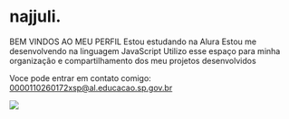 # najjuli.
BEM VINDOS AO MEU PERFIL 
Estou estudando na Alura
Estou me desenvolvendo na linguagem JavaScript
Utilizo esse espaço para minha organização e compartilhamento dos meu projetos desenvolvidos

Voce pode entrar em contato comigo:
0000110260172xsp@al.educacao.sp.gov.br

![](https://media.tenor.com/5puQL0RL-cgAAAAM/regina-rouca-se-liga.gif)

